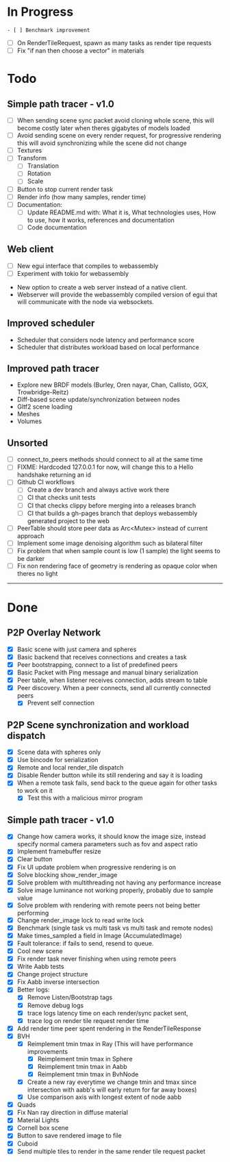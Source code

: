 # In Progress
    - [ ] Benchmark improvement
- [ ] On RenderTileRequest, spawn as many tasks as render tipe requests
- [ ] Fix "if nan then choose a vector" in materials

# Todo
## Simple path tracer - v1.0
- [ ] When sending scene sync packet avoid cloning whole scene, this will become costly later when theres gigabytes of models loaded
- [ ] Avoid sending scene on every render request, for progressive rendering this will avoid synchronizing while the scene did not change
- [ ] Textures
- [ ] Transform
    - [ ] Translation
    - [ ] Rotation
    - [ ] Scale

- [ ] Button to stop current render task
- [ ] Render info (how many samples, render time)
- [ ] Documentation:
  - [ ] Update README.md with: What it is, What technologies uses, How to use,
  how it works, references and documentation
  - [ ] Code documentation

## Web client
- [ ] New egui interface that compiles to webassembly
- [ ] Experiment with tokio for webassembly
- New option to create a web server instead of a native client.
- Webserver will provide the webassembly compiled version of egui that will communicate
with the node via websockets.

## Improved scheduler
- Scheduler that considers node latency and performance score
- Scheduler that distributes workload based on local performance

## Improved path tracer
- Explore new BRDF models (Burley, Oren nayar, Chan, Callisto, GGX, Trowbridge-Reitz)
- Diff-based scene update/synchronization between nodes
- Gltf2 scene loading
- Meshes
- Volumes

## Unsorted
- [ ] connect_to_peers methods should connect to all at the same time
- [ ] FIXME: Hardcoded 127.0.0.1 for now, will change this to a Hello handshake returning an id
- [ ] Github CI workflows
    - [ ] Create a dev branch and always active work there
    - [ ] CI that checks unit tests
    - [ ] CI that checks clippy before merging into a releases branch
    - [ ] CI that builds a gh-pages branch that deploys webassembly generated project to the web
- [ ] PeerTable should store peer data as Arc<Mutex<Peer>> instead of current approach
- [ ] Implement some image denoising algorithm such as bilateral filter
- [ ] Fix problem that when sample count is low (1 sample) the light seems to be darker
- [ ] Fix non rendering face of geometry is rendering as opaque color when theres no light

____________________________________________________________________________________

# Done
## P2P Overlay Network
- [x] Basic scene with just camera and spheres
- [x] Basic backend that receives connections and creates a task
- [x] Peer bootstrapping, connect to a list of predefined peers
- [x] Basic Packet with Ping message and manual binary serialization
- [x] Peer table, when listener receives connection, adds stream to table
- [x] Peer discovery. When a peer connects, send all currently connected peers
    - [x] Prevent self connection

## P2P Scene synchronization and workload dispatch
- [x] Scene data with spheres only
- [x] Use bincode for serialization
- [x] Remote and local render_tile dispatch
- [x] Disable Render button while its still rendering and say it is loading
- [x] When a remote task fails, send back to the queue again for other tasks
to work on it
    - [x] Test this with a malicious mirror program

## Simple path tracer - v1.0
- [x] Change how camera works, it should know the image size, instead specify normal camera parameters such as fov and aspect ratio
- [x] Implement framebuffer resize
- [x] Clear button
- [x] Fix UI update problem when progressive rendering is on
- [x] Solve blocking show_render_image
- [x] Solve problem with multithreading not having any performance increase
- [x] Solve image luminance not working properly, probably due to sample value
- [x] Solve problem with rendering with remote peers not being better performing
- [x] Change render_image lock to read write lock
- [x] Benchmark (single task vs multi task vs multi task and remote nodes)
- [x] Make times_sampled a field in Image (AccumulatedImage)
- [x] Fault tolerance: if fails to send, resend to queue.
- [x] Cool new scene
- [x] Fix render task never finishing when using remote peers
- [x] Write Aabb tests
- [x] Change project structure
- [x] Fix Aabb inverse intersection
- [x] Better logs:
    - [x] Remove Listen/Bootstrap tags
    - [x] Remove debug logs
    - [x] trace logs latency time on each render/sync packet sent,
    - [x] trace log on render tile request render time
- [x] Add render time peer spent rendering in the RenderTileResponse
- [x] BVH
    - [x] Reimplement tmin tmax in Ray (This will have performance improvements
        - [x] Reimplement tmin tmax in Sphere
        - [x] Reimplement tmin tmax in Aabb
        - [x] Reimplement tmin tmax in BvhNode
    - [x] Create a new ray everytime we change tmin and tmax
    since intersection with aabb's will early return for far away boxes)
    - [x] Use comparison axis with longest extent of node aabb
- [x] Quads
- [x] Fix Nan ray direction in diffuse material
- [x] Material Lights
- [x] Cornell box scene
- [x] Button to save rendered image to file
- [x] Cuboid
- [x] Send multiple tiles to render in the same render tile request packet
